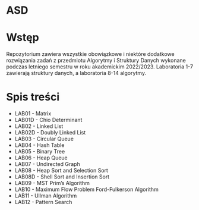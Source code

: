 # ASD

# Wstęp
Repozytorium zawiera wszystkie obowiązkowe i niektóre dodatkowe rozwiązania zadań z przedmiotu Algorytmy i Struktury Danych wykonane podczas letniego semestru w roku akademickim 2022/2023. Laboratoria 1-7 zawierają struktury danych, a laboratoria 8-14 algorytmy.

# Spis treści
* LAB01 - Matrix
* LAB01D - Chio Determinant
* LAB02 - Linked List
* LAB02D - Doubly Linked List
* LAB03 - Circular Queue
* LAB04 - Hash Table
* LAB05 - Binary Tree
* LAB06 - Heap Queue
* LAB07 - Undirected Graph
* LAB08 - Heap Sort and Selection Sort
* LAB08D - Shell Sort and Insertion Sort
* LAB09 - MST Prim’s Algorithm
* LAB10 - Maximum Flow Problem Ford-Fulkerson Algorithm
* LAB11 - Ullman Algorithm
* LAB12 - Pattern Search